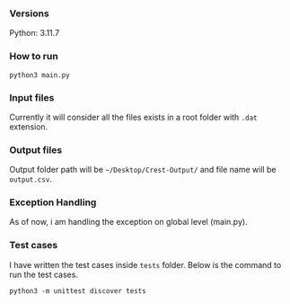 ### Versions
Python: 3.11.7

### How to run
```
python3 main.py
```

### Input files

Currently it will consider all the files exists in a root folder with `.dat` extension.

### Output files

Output folder path will be `~/Desktop/Crest-Output/` and file name will be `output.csv`.

### Exception Handling

As of now, i am handling the exception on global level (main.py).

### Test cases

I have written the test cases inside `tests` folder. Below is the command to run the test cases.
```
python3 -m unittest discover tests
```





